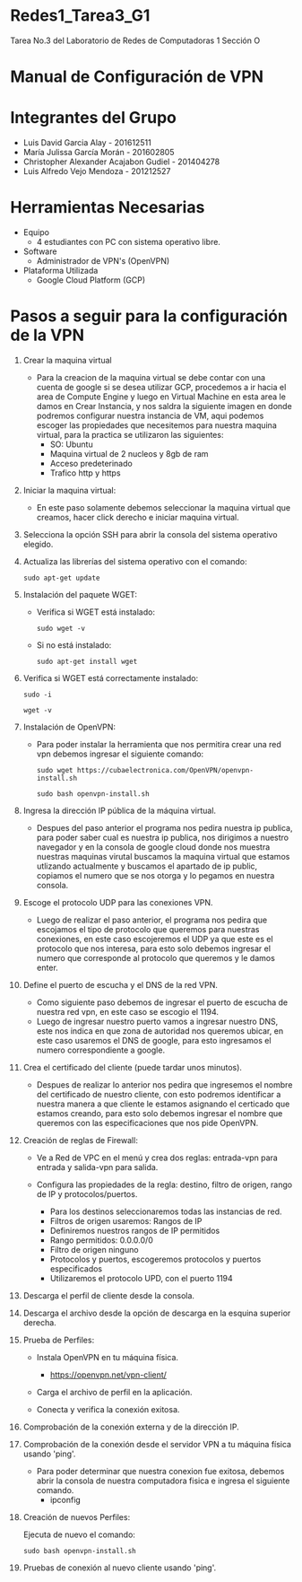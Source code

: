 # Redes1_Tarea3_G1
Tarea No.3 del Laboratorio de Redes de Computadoras 1 Sección O
# Manual de Configuración de VPN
# Integrantes del Grupo
* Luis David Garcia Alay - 201612511
* María Julissa García Morán - 201602805
* Christopher Alexander Acajabon Gudiel - 201404278
* Luis Alfredo Vejo Mendoza - 201212527
# Herramientas Necesarias
 * Equipo
   * 4 estudiantes con PC con sistema operativo libre.
 * Software
   * Administrador de VPN's (OpenVPN)
 * Plataforma Utilizada
   * Google Cloud Platform (GCP)
# Pasos a seguir para la configuración de la VPN
1. Crear la maquina virtual
   * Para la creacion de la maquina virtual se debe contar con una cuenta de google si se desea utilizar GCP, procedemos a ir hacia el area de Compute Engine y luego en Virtual Machine en esta area le damos en          Crear Instancia, y nos saldra la siguiente imagen en donde podremos configurar nuestra instancia de VM, aqui podemos escoger las propiedades que necesitemos para nuestra maquina virtual, para la practica se        utilizaron las siguientes:
      * SO: Ubuntu
      * Maquina virtual de 2 nucleos y 8gb de ram
      * Acceso predeterinado
      * Trafico http y https

2. Iniciar la maquina virtual:
    * En este paso solamente debemos seleccionar la maquina virtual que creamos, hacer click derecho e iniciar maquina virtual.

3. Selecciona la opción SSH para abrir la consola del sistema operativo elegido.

4. Actualiza las librerías del sistema operativo con el comando:

       sudo apt-get update

5. Instalación del paquete WGET:

   * Verifica si WGET está instalado:

         sudo wget -v

   * Si no está instalado:

         sudo apt-get install wget

6. Verifica si WGET está correctamente instalado:

       sudo -i
   
       wget -v

8. Instalación de OpenVPN:
    - Para poder instalar la herramienta que nos permitira crear una red vpn debemos ingresar el siguiente comando:

          sudo wget https://cubaelectronica.com/OpenVPN/openvpn-install.sh
      
          sudo bash openvpn-install.sh

9. Ingresa la dirección IP pública de la máquina virtual.
  
    - Despues del paso anterior el programa nos pedira nuestra ip publica, para poder saber cual es nuestra ip publica, nos dirigimos a nuestro navegador y en la consola de google cloud donde nos muestra nuestras        maquinas virutal buscamos la maquina virtual que estamos utlizando actualmente y buscamos el apartado de ip public, copiamos el numero que se nos otorga y lo pegamos en nuestra consola.
 
10. Escoge el protocolo UDP para las conexiones VPN.

    - Luego de realizar el paso anterior, el programa nos pedira que escojamos el tipo de protocolo que queremos para nuestras conexiones, en este caso escojeremos el UDP ya que este es el protocolo que nos              interesa, para esto solo debemos ingresar el numero que corresponde al protocolo que queremos y le damos enter.

11. Define el puerto de escucha y el DNS de la red VPN.

    - Como siguiente paso debemos de ingresar el puerto de escucha de nuestra red vpn, en este caso se escogio el 1194.
    - Luego de ingresar nuestro puerto vamos a ingresar nuestro DNS, este nos indica en que zona de autoridad nos queremos ubicar, en este caso usaremos el DNS de google, para esto ingresamos el numero                  correspondiente a google.

12. Crea el certificado del cliente (puede tardar unos minutos).

    - Despues de realizar lo anterior nos pedira que ingresemos el nombre del certificado de nuestro cliente, con esto podremos identificar a nuestra manera a que cliente le estamos asignando el certicado que           estamos creando, para esto solo debemos ingresar el nombre que queremos con las especificaciones que nos pide OpenVPN.

13. Creación de reglas de Firewall:

    - Ve a Red de VPC en el menú y crea dos reglas: entrada-vpn para entrada y salida-vpn para salida.

    - Configura las propiedades de la regla: destino, filtro de origen, rango de IP y protocolos/puertos.
        * Para los destinos seleccionaremos todas las instancias de red.
        * Filtros de origen usaremos: Rangos de IP
        * Definiremos nuestros rangos de IP permitidos
        * Rango permitidos: 0.0.0.0/0
        * Filtro de origen ninguno
        * Protocolos y puertos, escogeremos protocolos y puertos especificados
        * Utilizaremos el protocolo UPD, con el puerto 1194

14. Descarga el perfil de cliente desde la consola.

15. Descarga el archivo desde la opción de descarga en la esquina superior derecha.

16. Prueba de Perfiles:

    - Instala OpenVPN en tu máquina física.

       - https://openvpn.net/vpn-client/

    - Carga el archivo de perfil en la aplicación.

    - Conecta y verifica la conexión exitosa.

17. Comprobación de la conexión externa y de la dirección IP.

18. Comprobación de la conexión desde el servidor VPN a tu máquina física usando 'ping'.

    * Para poder determinar que nuestra conexion fue exitosa, debemos abrir la consola de nuestra computadora fisica e ingresa el siguiente comando.
      - ipconfig

19. Creación de nuevos Perfiles:

    Ejecuta de nuevo el comando:

        sudo bash openvpn-install.sh

20. Pruebas de conexión al nuevo cliente usando 'ping'.

